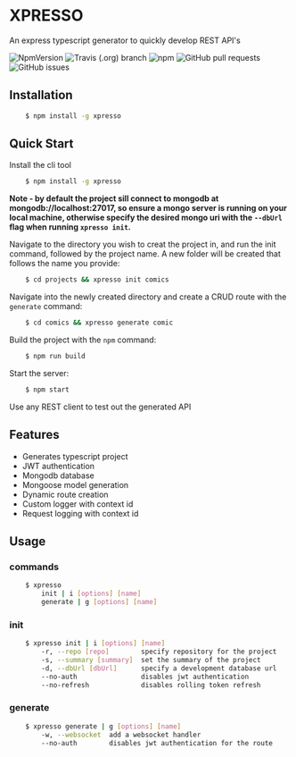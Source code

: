 # XPRESSO

An express typescript generator to quickly develop REST API's

![NpmVersion](https://img.shields.io/npm/v/xpresso.svg)
![Travis (.org) branch](https://img.shields.io/travis/chrissantosproduction/xpresso/master.svg)
![npm](https://img.shields.io/npm/dt/xpresso.svg)
![GitHub pull requests](https://img.shields.io/github/issues-pr/chrissantosproduction/xpresso.svg)
![GitHub issues](https://img.shields.io/github/issues/chrissantosproduction/xpresso.svg)

## Installation
```bash
    $ npm install -g xpresso
```

## Quick Start
Install the cli tool
```bash
    $ npm install -g xpresso
```

**Note - by default the project sill connect to mongodb at mongodb://localhost:27017, so ensure a mongo server is running on your local machine, otherwise specify the desired mongo uri with the ``--dbUrl`` flag when running ``xpresso init``.**

Navigate to the directory you wish to creat the project in, and run the init command, followed by the project name. A new folder will be created that follows the name you provide:
```bash
    $ cd projects && xpresso init comics
```

Navigate into the newly created directory and create a CRUD route with the ``generate`` command:
```bash
    $ cd comics && xpresso generate comic
```

Build the project with the ```npm``` command:
```bash
    $ npm run build
```

Start the server:
```bash
    $ npm start
```

Use any REST client to test out the generated API

## Features
- Generates typescript project
- JWT authentication
- Mongodb database
- Mongoose model generation
- Dynamic route creation
- Custom logger with context id
- Request logging with context id

## Usage

### commands
```bash
    $ xpresso
        init | i [options] [name]
        generate | g [options] [name]
```

### init
```bash
    $ xpresso init | i [options] [name]
        -r, --repo [repo]        specify repository for the project
        -s, --summary [summary]  set the summary of the project
        -d, --dbUrl [dbUrl]      specify a development database url
        --no-auth                disables jwt authentication
        --no-refresh             disables rolling token refresh
```

### generate
```bash
    $ xpresso generate | g [options] [name]
        -w, --websocket  add a websocket handler
        --no-auth        disables jwt authentication for the route
```